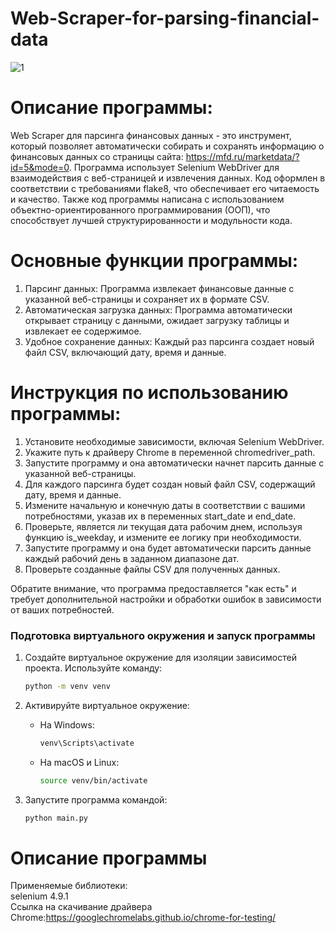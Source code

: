 # Web-Scraper-for-parsing-financial-data
![1](https://github.com/Fetkulingr/Web-Scraper-for-parsing-financial-data/assets/103204349/bf5fd339-07f5-4b10-9cee-d9588faae5ee)

# Описание программы:
Web Scraper для парсинга финансовых данных - это инструмент, который позволяет автоматически собирать и сохранять информацию о финансовых данных со страницы сайта: https://mfd.ru/marketdata/?id=5&mode=0. Программа использует Selenium WebDriver для взаимодействия с веб-страницей и извлечения данных. Код оформлен в соответствии с требованиями flake8, что обеспечивает его читаемость и качество. Также код программы написана с использованием объектно-ориентированного программирования (ООП), что способствует лучшей структурированности и модульности кода.
# Основные функции программы:
1. Парсинг данных: Программа извлекает финансовые данные с указанной веб-страницы и сохраняет их в формате CSV.
2. Автоматическая загрузка данных: Программа автоматически открывает страницу с данными, ожидает загрузку таблицы и извлекает ее содержимое.
3. Удобное сохранение данных: Каждый раз парсинга создает новый файл CSV, включающий дату, время и данные.
# Инструкция по использованию программы:

1. Установите необходимые зависимости, включая Selenium WebDriver.
2. Укажите путь к драйверу Chrome в переменной chromedriver_path.
3. Запустите программу и она автоматически начнет парсить данные с указанной веб-страницы.
4. Для каждого парсинга будет создан новый файл CSV, содержащий дату, время и данные.
5. Измените начальную и конечную даты в соответствии с вашими потребностями, указав их в переменных start_date и end_date.
6. Проверьте, является ли текущая дата рабочим днем, используя функцию is_weekday, и измените ее логику при необходимости.
7. Запустите программу и она будет автоматически парсить данные каждый рабочий день в заданном диапазоне дат.
8. Проверьте созданные файлы CSV для полученных данных.

Обратите внимание, что программа предоставляется "как есть" и требует дополнительной настройки и обработки ошибок в зависимости от ваших потребностей.
### Подготовка виртуального окружения и запуск программы

1. Создайте виртуальное окружение для изоляции зависимостей проекта. 
   Используйте команду:
   ```bash
   python -m venv venv
   ```

2. Активируйте виртуальное окружение:
   - На Windows:
     ```bash
     venv\Scripts\activate
     ```
   - На macOS и Linux:
     ```bash
     source venv/bin/activate
     ```
3. Запустите программа командой:
   ```bash
   python main.py
   ```
# Описание программы
Применяемые библиотеки:<br />
selenium               4.9.1 <br />
Cсылка на скачивание драйвера Chrome:https://googlechromelabs.github.io/chrome-for-testing/
